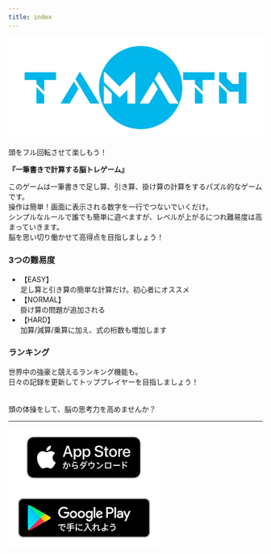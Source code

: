 ```yaml
---
title: index
---
```


![top banner](img_app_logo.png)

頭をフル回転させて楽しもう！

<b>『一筆書きで計算する脳トレゲーム』</b>

このゲームは一筆書きで足し算、引き算、掛け算の計算をするパズル的なゲームです。<br>
操作は簡単！画面に表示される数字を一行でつないでいくだけ。<br>
シンプルなルールで誰でも簡単に遊べますが、レベルが上がるにつれ難易度は高まっていきます。<br>
脳を思い切り働かせて高得点を目指しましょう！<br>

<h3>3つの難易度</h3>
<ul>
<li>【EASY】<br>足し算と引き算の簡単な計算だけ。初心者にオススメ</li>
<li>【NORMAL】<br>掛け算の問題が追加される</li>
<li>【HARD】<br>加算/減算/乗算に加え、式の桁数も増加します</li>
</ul>

<h3>ランキング</h3>
世界中の強豪と競えるランキング機能も。<br>
日々の記録を更新してトッププレイヤーを目指しましょう！
<br><br><br>
頭の体操をして、脳の思考力を高めませんか？

-------

[![App store link](img_appstore_banner.jp.png#imgleft)](https://itunes.apple.com/jp/app/id6468984358?mt=8)[![Google Play link](img_google-play-badge.jp.png#imgleft)](https://play.google.com/store/apps/details?id=jp.hyoromo.tamath)
<div class="clear clear_box"></div>